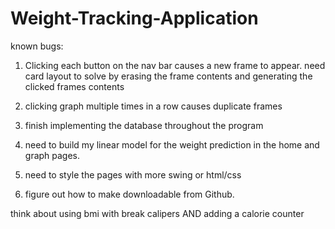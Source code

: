 # Weight-Tracking-Application

known bugs: 

1) Clicking each button on the nav bar causes a new frame to appear. need card layout to solve by erasing the frame contents and generating the clicked frames contents 

2) clicking graph multiple times in a row causes duplicate frames

3) finish implementing the database throughout the program

4) need to build my linear model for the weight prediction in the home and graph pages. 

5) need to style the pages with more swing or html/css

6) figure out how to make downloadable from Github. 

think about using bmi with break calipers AND adding a calorie counter 
